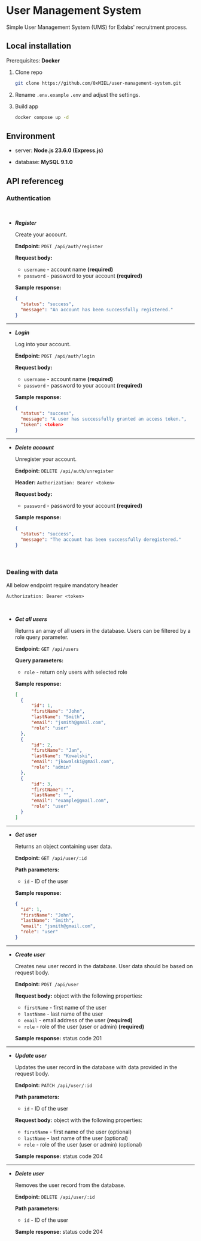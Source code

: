 # User Management System

Simple User Management System (UMS) for Exlabs' recruitment process.

## Local installation

Prerequisites: **Docker**

1. Clone repo

   ```bash
   git clone https://github.com/0xMIEL/user-management-system.git
   ```

2. Rename `.env.example` `.env` and adjust the settings.

3. Build app

   ```bash
   docker compose up -d
   ```

## Environment

- server: **Node.js 23.6.0 (Express.js)**

- database: **MySQL 9.1.0**

## API referenceg

### Authentication

&nbsp;

- **_Register_**

  Create your account.

  **Endpoint:** `POST /api/auth/register`

  **Request body:**

  - `username` - account name **(required)**
  - `password` - password to your account **(required)**

  **Sample response:**

  ```json
  {
    "status": "success",
    "message": "An account has been successfully registered."
  }
  ```

---

- **_Login_**

  Log into your account.

  **Endpoint:** `POST /api/auth/login`

  **Request body:**

  - `username` - account name **(required)**
  - `password` - password to your account **(required)**

  **Sample response:**

  ```json
  {
    "status": "success",
    "message": "A user has successfully granted an access token.",
    "token": <token>
  }
  ```

---

- **_Delete account_**

  Unregister your account.

  **Endpoint:** `DELETE /api/auth/unregister`

  **Header:** `Authorization: Bearer <token>`

  **Request body:**

  - `password` - password to your account **(required)**

  **Sample response:**

  ```json
  {
    "status": "success",
    "message": "The account has been successfully deregistered."
  }
  ```

&nbsp;

### Dealing with data

All below endpoint require mandatory header

```Authorization: Bearer <token>```

&nbsp;

- **_Get all users_**

  Returns an array of all users in the database. Users can be filtered by a role query parameter.

  **Endpoint:** `GET /api/users`

  **Query parameters:**

  - `role` - return only users with selected role

  **Sample response:**

  ```json
  [
  	{
  		"id": 1,
  		"firstName": "John",
  		"lastName": "Smith",
  		"email": "jsmith@gmail.com",
  		"role": "user"
  	},
  	{
  		"id": 2,
  		"firstName": "Jan",
  		"lastName": "Kowalski",
  		"email": "jkowalski@gmail.com",
  		"role": "admin"
  	},
  	{
  		"id": 3,
  		"firstName": "",
  		"lastName": "",
  		"email": "example@gmail.com",
  		"role": "user"
  	}
  ]
  ```

---

- **_Get user_**

  Returns an object containing user data.

  **Endpoint:** `GET /api/user/:id`

  **Path parameters:**

  - `id` - ID of the user

  **Sample response:**

  ```json
  {
  	"id": 1,
  	"firstName": "John",
  	"lastName": "Smith",
  	"email": "jsmith@gmail.com",
  	"role": "user"
  }
  ```

---

- **_Create user_**

  Creates new user record in the database. User data should be based on request body.

  **Endpoint:** `POST /api/user`

  **Request body:** object with the following properties:

  - `firstName` - first name of the user
  - `lastName` - last name of the user
  - `email` - email address of the user **(required)**
  - `role` - role of the user (user or admin) **(required)**

  **Sample response:** status code 201

---

- **_Update user_**

  Updates the user record in the database with data provided in the request body.

  **Endpoint:** `PATCH /api/user/:id`

  **Path parameters:**

  - `id` - ID of the user

  **Request body:** object with the following properties:

  - `firstName` - first name of the user (optional)
  - `lastName` - last name of the user (optional)
  - `role` - role of the user (user or admin) (optional)

  **Sample response:** status code 204

---

- **_Delete user_**

  Removes the user record from the database.

  **Endpoint:** `DELETE /api/user/:id`

  **Path parameters:**

  - `id` - ID of the user

  **Sample response:** status code 204
